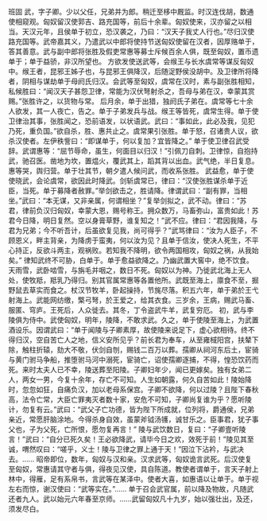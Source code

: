 班固
武，字子卿。少以父任，兄弟并为郎。稍迁至栘中厩监。时汉连伐胡，数通使相窥观。匈奴留汉使郭吉、路充国等，前后十余辈。匈奴使来，汉亦留之以相当。天汉元年，且侯单于初立，恐汉袭之，乃曰：“汉天子我丈人行也。”尽归汉使路充国等。武帝嘉其义，乃遣武以中郎将使持节送匈奴使留在汉者，因厚赂单于，答其善意。武与副中郎将张胜及假吏常惠等募士斥候百余人俱，既至匈奴，置币遗单于；单于益骄，非汉所望也。
方欲发使送武等，会缑王与长水虞常等谋反匈奴中。缑王者，昆邪王姊子也，与昆邪王俱降汉，后随浞野侯没胡中。及卫律所将降者，阴相与谋劫单于母阏氏归汉。会武等至匈奴，虞常在汉时，素与副张胜相知，私候胜曰：“闻汉天子甚怨卫律，常能为汉伏弩射杀之，吾母与弟在汉，幸蒙其赏赐。”张胜许之，以货物与常。
后月余，单于出猎，独阏氏子弟在。虞常等七十余人欲发，其一人夜亡，告之。单于子弟发兵与战。缑王等皆死，虞常生得。单于使卫律治其事，张胜闻之，恐前语发，以状语武。武曰：“事如此，此必及我，见犯乃死，重负国。”欲自杀，胜、惠共止之。虞常果引张胜。单于怒，召诸贵人议，欲杀汉使者。左伊秩訾曰：“即谋单于，何以复加？宜皆降之。”
单于使卫律召武受辞。武谓惠等：“屈节辱命，虽生，何面目以归汉！”引佩刀自刺。卫律惊，自抱持武，驰召医。凿地为坎，置煴火，覆武其上，蹈其背以出血。武气绝，半日复息。惠等哭，舆归营。单于壮其节，朝夕遣人候问武，而收系张胜。
武益愈，单于使使晓武，会论虞常，欲因此时降武。剑斩虞常已，律曰：“汉使张胜谋杀单于近臣，当死。单于募降者赦罪。”举剑欲击之，胜请降。律谓武曰：“副有罪，当相坐。”武曰：“本无谋，又非亲属，何谓相坐？”复举剑拟之，武不动。律曰：“苏君，律前负汉归匈奴，幸蒙大恩，赐号称王。拥众数万，马畜弥山，富贵如此！苏君今日降，明日复然。空以身膏草野，谁复知之！”武不应。律曰：“君因我降，与君为兄弟；今不听吾计，后虽欲复见我，尚可得乎？”武骂律曰：“汝为人臣子，不顾恩义，畔主背亲，为降虏于蛮夷，何以汝为见？且单于信汝，使决人死生，不平心持正，反欲斗两主，观祸败。若知我不降明，欲令两国相攻，匈奴之祸，从我始矣。”
律知武终不可胁，白单于。单于愈益欲降之。乃幽武置大窖中，绝不饮食。天雨雪，武卧啮雪，与旃毛并咽之，数日不死。匈奴以为神。乃徙武北海上无人处，使牧羝，羝乳乃得归。别其官属常惠等各置他所。武既至海上，廪食不至，掘野鼠去草实而食之。杖汉节牧羊，卧起操持，节旄尽落。积五六年，单于弟於王弋射海上。武能网纺缴，檠弓弩，於王爱之，给其衣食。三岁余，王病，赐武马畜、服匿、穹庐。王死后，人众徙去。其冬，丁令盗武牛羊，武复穷厄。
初，武与李陵俱为侍中。武使匈奴，明年，陵降，不敢求武。久之，单于使陵至海上，为武置酒设乐。因谓武曰：“单于闻陵与子卿素厚，故使陵来说足下，虚心欲相待。终不得归汉，空自苦亡人之地，信义安所见乎？前长君为奉车，从至雍棫阳宫，扶辇下除，触柱折辕，劾大不敬，伏剑自刎，赐钱二百万以葬。孺卿从祠河东后土，宦骑与黄门驸马争船，推堕驸马河中溺死，宦骑亡，诏使孺卿逐捕，不得，惶恐饮药而死。来时太夫人已不幸，陵送葬至阳陵。子卿妇年少，闻已更嫁矣。独有女弟二人，两女一男，今复十余年，存亡不可知。人生如朝露，何久自苦如此！陵始降时，忽忽如狂，自痛负汉，加以老母系保宫。子卿不欲降，何以过陵？且陛下春秋高，法令亡常，大臣亡罪夷灭者数十家，安危不可知，子卿尚复谁为乎？愿听陵计，勿复有云。”武曰：“武父子亡功德，皆为陛下所成就，位列将，爵通侯，兄弟亲近，常愿肝脑涂地。今得杀身自效，虽蒙斧钺汤镬，诚甘乐之。臣事君，犹子事父也，子为父死，亡所恨，愿勿复再言！”
陵与武饮数日，复曰：“子卿壹听陵言！”武曰：“自分已死久矣！王必欲降武，请毕今日之欢，效死于前！”陵见其至诚，喟然叹曰：“嗟乎，义士！陵与卫律之罪上通于天！”因泣下沾衿，与武决去。......
昭帝即位，数年，匈奴与汉和亲。汉求武等，匈奴诡言武死。后汉使复至匈奴，常惠请其守者与俱，得夜见汉使，具自陈道。教使者谓单于，言天子射上林中，得雁，足有系帛书，言武等在某泽中。使者大喜，如惠语以让单于。单于视左右而惊，谢汉使曰：“武等实在。”......
单于召会武官属，前以降及物故，凡随武还者九人。武以始元六年春至京师。......武留匈奴凡十九岁，始以强壮出，及还，须发尽白。